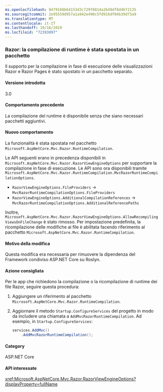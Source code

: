 ```yaml
---
ms.openlocfilehash: 8479168b64153d3c729f8814a2649df8d46f2135
ms.sourcegitcommit: 2e95559d957a1a942e490c5fd916df04b39d73a9
ms.translationtype: MT
ms.contentlocale: it-IT
ms.lasthandoff: 10/16/2019
ms.locfileid: "72393897"
---
```

### <a name="razor-runtime-compilation-moved-to-a-package"></a>Razor: la compilazione di runtime è stata spostata in un pacchetto

Il supporto per la compilazione in fase di esecuzione delle visualizzazioni Razor e Razor Pages è stato spostato in un pacchetto separato.

#### <a name="version-introduced"></a>Versione introdotta

3.0

#### <a name="old-behavior"></a>Comportamento precedente

La compilazione del runtime è disponibile senza che siano necessari pacchetti aggiuntivi.

#### <a name="new-behavior"></a>Nuovo comportamento

La funzionalità è stata spostata nel pacchetto `Microsoft.AspNetCore.Mvc.Razor.RuntimeCompilation`.

Le API seguenti erano in precedenza disponibili in `Microsoft.AspNetCore.Mvc.Razor.RazorViewEngineOptions` per supportare la compilazione in fase di esecuzione. Le API sono ora disponibili tramite `Microsoft.AspNetCore.Mvc.Razor.RuntimeCompilation.MvcRazorRuntimeCompilationOptions`.

- `RazorViewEngineOptions.FileProviders` -> `MvcRazorRuntimeCompilationOptions.FileProviders`
- `RazorViewEngineOptions.AdditionalCompilationReferences` -> `MvcRazorRuntimeCompilationOptions.AdditionalReferencePaths`

Inoltre, `Microsoft.AspNetCore.Mvc.Razor.RazorViewEngineOptions.AllowRecompilingViewsOnFileChange` è stato rimosso. Per impostazione predefinita, la ricompilazione delle modifiche ai file è abilitata facendo riferimento al pacchetto `Microsoft.AspNetCore.Mvc.Razor.RuntimeCompilation`.

#### <a name="reason-for-change"></a>Motivo della modifica

Questa modifica era necessaria per rimuovere la dipendenza del Framework condiviso ASP.NET Core su Roslyn.

#### <a name="recommended-action"></a>Azione consigliata

Per le app che richiedono la compilazione o la ricompilazione di runtime dei file Razor, seguire questa procedura:

1. Aggiungere un riferimento al pacchetto `Microsoft.AspNetCore.Mvc.Razor.RuntimeCompilation`.
1. Aggiornare il metodo `Startup.ConfigureServices` del progetto in modo da includere una chiamata a `AddMvcRazorRuntimeCompilation`. Ad esempio, in `Startup.ConfigureServices`:

    ```csharp
    services.AddMvc()
        .AddMvcRazorRuntimeCompilation();
    ```

#### <a name="category"></a>Category

ASP.NET Core

#### <a name="affected-apis"></a>API interessate

<xref:Microsoft.AspNetCore.Mvc.Razor.RazorViewEngineOptions?displayProperty=fullName>

<!--

#### Affected APIs

`T:Microsoft.AspNetCore.Mvc.Razor.RazorViewEngineOptions`

-->
